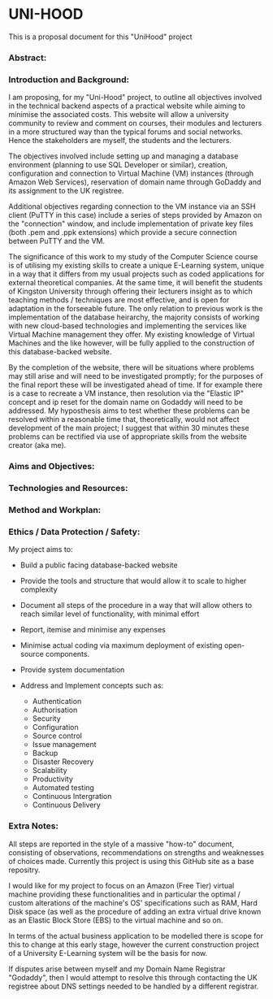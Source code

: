 # UNI-HOOD

This is a proposal document for this "UniHood" project

### Abstract:

### Introduction and Background:
I am proposing, for my "Uni-Hood" project, to outline all objectives involved in the technical backend aspects of a practical website while aiming to minimise the associated costs. This website will allow a university community to review and comment on courses, their modules and lecturers in a more structured way than the typical forums and social networks. Hence the stakeholders are myself, the students and the lecturers.

The objectives involved include setting up and managing a database environment (planning to use SQL Developer or similar), creation, configuration and connection to Virtual Machine (VM) instances (through Amazon Web Services), reservation of domain name through GoDaddy and its assignment to the UK registree.

Additional objectives regarding connection to the VM instance via an SSH client (PuTTY in this case) include a series of steps provided by Amazon on the "connection" window, and include implementation of private key files (both .pem and .ppk extensions) which provide a secure connection between PuTTY and the VM. 

The significance of this work to my study of the Computer Science course is of utilising my existing skills to create a unique E-Learning system, unique in a way that it differs from my usual projects such as coded applications for external theoretical companies. At the same time, it will benefit the students of Kingston University through offering their lecturers insight as to which teaching methods / techniques are most effective, and is open for adaptation in the forseeable future. The only relation to previous work is the implementation of the database heirarchy, the majority consists of working with new cloud-based technologies and implementing the services like Virtual Machine management they offer. My existing knowledge of Virtual Machines and the like however, will be fully applied to the construction of this database-backed website.

By the completion of the website, there will be situations where problems may still arise and will need to be investigated promptly; for the purposes of the final report these will be investigated ahead of time. If for example there is a case to recreate a VM instance, then resolution via the "Elastic IP" concept and ip reset for the domain name on Godaddy will need to be addressed. My hyposthesis aims to test whether these problems can be resolved within a reasonable time that, theoretically, would not affect development of the main project; I suggest that within 30 minutes these problems can be rectified via use of appropriate skills from the website creator (aka me).

### Aims and Objectives:



### Technologies and Resources:


### Method and Workplan:


### Ethics / Data Protection / Safety:

My project aims to:

- Build a public facing database-backed website
- Provide the tools and structure that would allow it to scale to higher complexity 
- Document all steps of the procedure in a way that will allow others to reach similar level of functionality, with minimal effort
- Report, itemise and minimise any expenses
- Minimise actual coding via maximum deployment of existing open-source components. 
- Provide system documentation
- Address and Implement concepts such as:
    
    - Authentication
    - Authorisation
    - Security
    - Configuration
    - Source control
    - Issue management
    - Backup
    - Disaster Recovery
    - Scalability
    - Productivity
    - Automated testing
    - Continuous Intergration
    - Continuous Delivery

### Extra Notes:

All steps are reported in the style of a massive "how-to" document, consisting of observations, recommendations on strengths and weaknesses of choices made. Currently this project is using this GitHub site as a base repositry.

I would like for my project to focus on an Amazon (Free Tier) virtual machine providing these functionalities and in particular the optimal / custom alterations of the machine's OS' specifications such as RAM, Hard Disk space (as well as the procedure of adding an extra virtual drive known as an Elastic Block Store (EBS) to the virtual machine and so on.

In terms of the actual business application to be modelled there is scope for this to change at this early stage, however the current construction project of a University E-Learning system will be the basis for now.

If  disputes arise between myself and my Domain Name Registrar "Godaddy", then I would attempt to resolve this through contacting the UK registree about DNS settings needed to be handled by a different registrar. 
